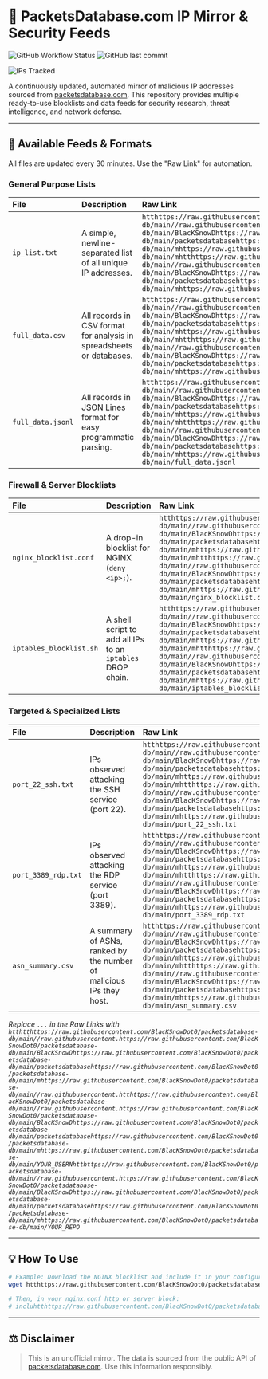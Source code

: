 # 📡 PacketsDatabase.com IP Mirror & Security Feeds

![GitHub Workflow Status](htthtthttps://raw.githubusercontent.com/BlacKSnowDot0/packetsdatabase-db/main//raw.githubusercontent.https://raw.githubusercontent.com/BlacKSnowDot0/packetsdatabase-db/main/BlacKSnowDhttps://raw.githubusercontent.com/BlacKSnowDot0/packetsdatabase-db/main/packetsdatabasehttps://raw.githubusercontent.com/BlacKSnowDot0/packetsdatabase-db/main/mhttps://raw.githubusercontent.com/BlacKSnowDot0/packetsdatabase-db/main//img.shieldshtthttps://raw.githubusercontent.com/BlacKSnowDot0/packetsdatabase-db/main//raw.githubusercontent.https://raw.githubusercontent.com/BlacKSnowDot0/packetsdatabase-db/main/BlacKSnowDhttps://raw.githubusercontent.com/BlacKSnowDot0/packetsdatabase-db/main/packetsdatabasehttps://raw.githubusercontent.com/BlacKSnowDot0/packetsdatabase-db/main/mhttps://raw.githubusercontent.com/BlacKSnowDot0/packetsdatabase-db/main/githtthttps://raw.githubusercontent.com/BlacKSnowDot0/packetsdatabase-db/main//raw.githubusercontent.https://raw.githubusercontent.com/BlacKSnowDot0/packetsdatabase-db/main/BlacKSnowDhttps://raw.githubusercontent.com/BlacKSnowDot0/packetsdatabase-db/main/packetsdatabasehttps://raw.githubusercontent.com/BlacKSnowDot0/packetsdatabase-db/main/mhttps://raw.githubusercontent.com/BlacKSnowDot0/packetsdatabase-db/main/actihtthttps://raw.githubusercontent.com/BlacKSnowDot0/packetsdatabase-db/main//raw.githubusercontent.https://raw.githubusercontent.com/BlacKSnowDot0/packetsdatabase-db/main/BlacKSnowDhttps://raw.githubusercontent.com/BlacKSnowDot0/packetsdatabase-db/main/packetsdatabasehttps://raw.githubusercontent.com/BlacKSnowDot0/packetsdatabase-db/main/mhttps://raw.githubusercontent.com/BlacKSnowDot0/packetsdatabase-db/main/workfhtthttps://raw.githubusercontent.com/BlacKSnowDot0/packetsdatabase-db/main//raw.githubusercontent.https://raw.githubusercontent.com/BlacKSnowDot0/packetsdatabase-db/main/BlacKSnowDhttps://raw.githubusercontent.com/BlacKSnowDot0/packetsdatabase-db/main/packetsdatabasehttps://raw.githubusercontent.com/BlacKSnowDot0/packetsdatabase-db/main/mhttps://raw.githubusercontent.com/BlacKSnowDot0/packetsdatabase-db/main/stahtthttps://raw.githubusercontent.com/BlacKSnowDot0/packetsdatabase-db/main//raw.githubusercontent.https://raw.githubusercontent.com/BlacKSnowDot0/packetsdatabase-db/main/BlacKSnowDhttps://raw.githubusercontent.com/BlacKSnowDot0/packetsdatabase-db/main/packetsdatabasehttps://raw.githubusercontent.com/BlacKSnowDot0/packetsdatabase-db/main/mhttps://raw.githubusercontent.com/BlacKSnowDot0/packetsdatabase-db/main/BlacKSnowDhtthttps://raw.githubusercontent.com/BlacKSnowDot0/packetsdatabase-db/main//raw.githubusercontent.https://raw.githubusercontent.com/BlacKSnowDot0/packetsdatabase-db/main/BlacKSnowDhttps://raw.githubusercontent.com/BlacKSnowDot0/packetsdatabase-db/main/packetsdatabasehttps://raw.githubusercontent.com/BlacKSnowDot0/packetsdatabase-db/main/mhttps://raw.githubusercontent.com/BlacKSnowDot0/packetsdatabase-db/main/packetsdatabasehtthttps://raw.githubusercontent.com/BlacKSnowDot0/packetsdatabase-db/main//raw.githubusercontent.https://raw.githubusercontent.com/BlacKSnowDot0/packetsdatabase-db/main/BlacKSnowDhttps://raw.githubusercontent.com/BlacKSnowDot0/packetsdatabase-db/main/packetsdatabasehttps://raw.githubusercontent.com/BlacKSnowDot0/packetsdatabase-db/main/mhttps://raw.githubusercontent.com/BlacKSnowDot0/packetsdatabase-db/main/update_data.yml?branch=main&style=for-the-badge)
![GitHub last commit](htthtthttps://raw.githubusercontent.com/BlacKSnowDot0/packetsdatabase-db/main//raw.githubusercontent.https://raw.githubusercontent.com/BlacKSnowDot0/packetsdatabase-db/main/BlacKSnowDhttps://raw.githubusercontent.com/BlacKSnowDot0/packetsdatabase-db/main/packetsdatabasehttps://raw.githubusercontent.com/BlacKSnowDot0/packetsdatabase-db/main/mhttps://raw.githubusercontent.com/BlacKSnowDot0/packetsdatabase-db/main//img.shieldshtthttps://raw.githubusercontent.com/BlacKSnowDot0/packetsdatabase-db/main//raw.githubusercontent.https://raw.githubusercontent.com/BlacKSnowDot0/packetsdatabase-db/main/BlacKSnowDhttps://raw.githubusercontent.com/BlacKSnowDot0/packetsdatabase-db/main/packetsdatabasehttps://raw.githubusercontent.com/BlacKSnowDot0/packetsdatabase-db/main/mhttps://raw.githubusercontent.com/BlacKSnowDot0/packetsdatabase-db/main/githtthttps://raw.githubusercontent.com/BlacKSnowDot0/packetsdatabase-db/main//raw.githubusercontent.https://raw.githubusercontent.com/BlacKSnowDot0/packetsdatabase-db/main/BlacKSnowDhttps://raw.githubusercontent.com/BlacKSnowDot0/packetsdatabase-db/main/packetsdatabasehttps://raw.githubusercontent.com/BlacKSnowDot0/packetsdatabase-db/main/mhttps://raw.githubusercontent.com/BlacKSnowDot0/packetsdatabase-db/main/last-comhtthttps://raw.githubusercontent.com/BlacKSnowDot0/packetsdatabase-db/main//raw.githubusercontent.https://raw.githubusercontent.com/BlacKSnowDot0/packetsdatabase-db/main/BlacKSnowDhttps://raw.githubusercontent.com/BlacKSnowDot0/packetsdatabase-db/main/packetsdatabasehttps://raw.githubusercontent.com/BlacKSnowDot0/packetsdatabase-db/main/mhttps://raw.githubusercontent.com/BlacKSnowDot0/packetsdatabase-db/main/BlacKSnowDhtthttps://raw.githubusercontent.com/BlacKSnowDot0/packetsdatabase-db/main//raw.githubusercontent.https://raw.githubusercontent.com/BlacKSnowDot0/packetsdatabase-db/main/BlacKSnowDhttps://raw.githubusercontent.com/BlacKSnowDot0/packetsdatabase-db/main/packetsdatabasehttps://raw.githubusercontent.com/BlacKSnowDot0/packetsdatabase-db/main/mhttps://raw.githubusercontent.com/BlacKSnowDot0/packetsdatabase-db/main/packetsdatabase-db?style=for-the-badge&color=brightgreen)
<!--START_IP_COUNT_BADGE-->
![IPs Tracked](htthttps://raw.githubusercontent.com/BlacKSnowDot0/packetsdatabase-db/main//img.shieldshttps://raw.githubusercontent.com/BlacKSnowDot0/packetsdatabase-db/main/bahttps://raw.githubusercontent.com/BlacKSnowDot0/packetsdatabase-db/main/IPs%20Tracked-313796-blue?style=for-the-badge)
<!--END_IP_COUNT_BADGE-->

A continuously updated, automated mirror of malicious IP addresses sourced from [packetsdatabase.com](htthtthttps://raw.githubusercontent.com/BlacKSnowDot0/packetsdatabase-db/main//raw.githubusercontent.https://raw.githubusercontent.com/BlacKSnowDot0/packetsdatabase-db/main/BlacKSnowDhttps://raw.githubusercontent.com/BlacKSnowDot0/packetsdatabase-db/main/packetsdatabasehttps://raw.githubusercontent.com/BlacKSnowDot0/packetsdatabase-db/main/mhttps://raw.githubusercontent.com/BlacKSnowDot0/packetsdatabase-db/main//packetsdatabase.htthttps://raw.githubusercontent.com/BlacKSnowDot0/packetsdatabase-db/main//raw.githubusercontent.https://raw.githubusercontent.com/BlacKSnowDot0/packetsdatabase-db/main/BlacKSnowDhttps://raw.githubusercontent.com/BlacKSnowDot0/packetsdatabase-db/main/packetsdatabasehttps://raw.githubusercontent.com/BlacKSnowDot0/packetsdatabase-db/main/mhttps://raw.githubusercontent.com/BlacKSnowDot0/packetsdatabase-db/main/). This repository provides multiple ready-to-use blocklists and data feeds for security research, threat intelligence, and network defense.

---

## 📂 Available Feeds & Formats

All files are updated every 30 minutes. Use the "Raw Link" for automation.

### General Purpose Lists

| File                               | Description                                                               | Raw Link                                                                                     |
| :--------------------------------- | :------------------------------------------------------------------------ | :------------------------------------------------------------------------------------------- |
| `ip_list.txt`                      | A simple, newline-separated list of all unique IP addresses.              | `htthttps://raw.githubusercontent.com/BlacKSnowDot0/packetsdatabase-db/main//raw.githubusercontent.https://raw.githubusercontent.com/BlacKSnowDot0/packetsdatabase-db/main/BlacKSnowDhttps://raw.githubusercontent.com/BlacKSnowDot0/packetsdatabase-db/main/packetsdatabasehttps://raw.githubusercontent.com/BlacKSnowDot0/packetsdatabase-db/main/mhttps://raw.githubusercontent.com/BlacKSnowDot0/packetsdatabase-db/main/mhtthttps://raw.githubusercontent.com/BlacKSnowDot0/packetsdatabase-db/main//raw.githubusercontent.https://raw.githubusercontent.com/BlacKSnowDot0/packetsdatabase-db/main/BlacKSnowDhttps://raw.githubusercontent.com/BlacKSnowDot0/packetsdatabase-db/main/packetsdatabasehttps://raw.githubusercontent.com/BlacKSnowDot0/packetsdatabase-db/main/mhttps://raw.githubusercontent.com/BlacKSnowDot0/packetsdatabase-db/main/ip_list.txt`                      |
| `full_data.csv`                    | All records in CSV format for analysis in spreadsheets or databases.      | `htthttps://raw.githubusercontent.com/BlacKSnowDot0/packetsdatabase-db/main//raw.githubusercontent.https://raw.githubusercontent.com/BlacKSnowDot0/packetsdatabase-db/main/BlacKSnowDhttps://raw.githubusercontent.com/BlacKSnowDot0/packetsdatabase-db/main/packetsdatabasehttps://raw.githubusercontent.com/BlacKSnowDot0/packetsdatabase-db/main/mhttps://raw.githubusercontent.com/BlacKSnowDot0/packetsdatabase-db/main/mhtthttps://raw.githubusercontent.com/BlacKSnowDot0/packetsdatabase-db/main//raw.githubusercontent.https://raw.githubusercontent.com/BlacKSnowDot0/packetsdatabase-db/main/BlacKSnowDhttps://raw.githubusercontent.com/BlacKSnowDot0/packetsdatabase-db/main/packetsdatabasehttps://raw.githubusercontent.com/BlacKSnowDot0/packetsdatabase-db/main/mhttps://raw.githubusercontent.com/BlacKSnowDot0/packetsdatabase-db/main/full_data.csv`                    |
| `full_data.jsonl`                  | All records in JSON Lines format for easy programmatic parsing.           | `htthttps://raw.githubusercontent.com/BlacKSnowDot0/packetsdatabase-db/main//raw.githubusercontent.https://raw.githubusercontent.com/BlacKSnowDot0/packetsdatabase-db/main/BlacKSnowDhttps://raw.githubusercontent.com/BlacKSnowDot0/packetsdatabase-db/main/packetsdatabasehttps://raw.githubusercontent.com/BlacKSnowDot0/packetsdatabase-db/main/mhttps://raw.githubusercontent.com/BlacKSnowDot0/packetsdatabase-db/main/mhtthttps://raw.githubusercontent.com/BlacKSnowDot0/packetsdatabase-db/main//raw.githubusercontent.https://raw.githubusercontent.com/BlacKSnowDot0/packetsdatabase-db/main/BlacKSnowDhttps://raw.githubusercontent.com/BlacKSnowDot0/packetsdatabase-db/main/packetsdatabasehttps://raw.githubusercontent.com/BlacKSnowDot0/packetsdatabase-db/main/mhttps://raw.githubusercontent.com/BlacKSnowDot0/packetsdatabase-db/main/full_data.jsonl`                  |

### Firewall & Server Blocklists

| File                               | Description                                                               | Raw Link                                                                                     |
| :--------------------------------- | :------------------------------------------------------------------------ | :------------------------------------------------------------------------------------------- |
| `nginx_blocklist.conf`             | A drop-in blocklist for NGINX (`deny <ip>;`).                             | `htthttps://raw.githubusercontent.com/BlacKSnowDot0/packetsdatabase-db/main//raw.githubusercontent.https://raw.githubusercontent.com/BlacKSnowDot0/packetsdatabase-db/main/BlacKSnowDhttps://raw.githubusercontent.com/BlacKSnowDot0/packetsdatabase-db/main/packetsdatabasehttps://raw.githubusercontent.com/BlacKSnowDot0/packetsdatabase-db/main/mhttps://raw.githubusercontent.com/BlacKSnowDot0/packetsdatabase-db/main/mhtthttps://raw.githubusercontent.com/BlacKSnowDot0/packetsdatabase-db/main//raw.githubusercontent.https://raw.githubusercontent.com/BlacKSnowDot0/packetsdatabase-db/main/BlacKSnowDhttps://raw.githubusercontent.com/BlacKSnowDot0/packetsdatabase-db/main/packetsdatabasehttps://raw.githubusercontent.com/BlacKSnowDot0/packetsdatabase-db/main/mhttps://raw.githubusercontent.com/BlacKSnowDot0/packetsdatabase-db/main/nginx_blocklist.conf`             |
| `iptables_blocklist.sh`            | A shell script to add all IPs to an `iptables` DROP chain.                | `htthttps://raw.githubusercontent.com/BlacKSnowDot0/packetsdatabase-db/main//raw.githubusercontent.https://raw.githubusercontent.com/BlacKSnowDot0/packetsdatabase-db/main/BlacKSnowDhttps://raw.githubusercontent.com/BlacKSnowDot0/packetsdatabase-db/main/packetsdatabasehttps://raw.githubusercontent.com/BlacKSnowDot0/packetsdatabase-db/main/mhttps://raw.githubusercontent.com/BlacKSnowDot0/packetsdatabase-db/main/mhtthttps://raw.githubusercontent.com/BlacKSnowDot0/packetsdatabase-db/main//raw.githubusercontent.https://raw.githubusercontent.com/BlacKSnowDot0/packetsdatabase-db/main/BlacKSnowDhttps://raw.githubusercontent.com/BlacKSnowDot0/packetsdatabase-db/main/packetsdatabasehttps://raw.githubusercontent.com/BlacKSnowDot0/packetsdatabase-db/main/mhttps://raw.githubusercontent.com/BlacKSnowDot0/packetsdatabase-db/main/iptables_blocklist.sh`            |

### Targeted & Specialized Lists

| File                               | Description                                                               | Raw Link                                                                                     |
| :--------------------------------- | :------------------------------------------------------------------------ | :------------------------------------------------------------------------------------------- |
| `port_22_ssh.txt`                  | IPs observed attacking the SSH service (port 22).                         | `htthttps://raw.githubusercontent.com/BlacKSnowDot0/packetsdatabase-db/main//raw.githubusercontent.https://raw.githubusercontent.com/BlacKSnowDot0/packetsdatabase-db/main/BlacKSnowDhttps://raw.githubusercontent.com/BlacKSnowDot0/packetsdatabase-db/main/packetsdatabasehttps://raw.githubusercontent.com/BlacKSnowDot0/packetsdatabase-db/main/mhttps://raw.githubusercontent.com/BlacKSnowDot0/packetsdatabase-db/main/mhtthttps://raw.githubusercontent.com/BlacKSnowDot0/packetsdatabase-db/main//raw.githubusercontent.https://raw.githubusercontent.com/BlacKSnowDot0/packetsdatabase-db/main/BlacKSnowDhttps://raw.githubusercontent.com/BlacKSnowDot0/packetsdatabase-db/main/packetsdatabasehttps://raw.githubusercontent.com/BlacKSnowDot0/packetsdatabase-db/main/mhttps://raw.githubusercontent.com/BlacKSnowDot0/packetsdatabase-db/main/port_22_ssh.txt`                  |
| `port_3389_rdp.txt`                | IPs observed attacking the RDP service (port 3389).                       | `htthttps://raw.githubusercontent.com/BlacKSnowDot0/packetsdatabase-db/main//raw.githubusercontent.https://raw.githubusercontent.com/BlacKSnowDot0/packetsdatabase-db/main/BlacKSnowDhttps://raw.githubusercontent.com/BlacKSnowDot0/packetsdatabase-db/main/packetsdatabasehttps://raw.githubusercontent.com/BlacKSnowDot0/packetsdatabase-db/main/mhttps://raw.githubusercontent.com/BlacKSnowDot0/packetsdatabase-db/main/mhtthttps://raw.githubusercontent.com/BlacKSnowDot0/packetsdatabase-db/main//raw.githubusercontent.https://raw.githubusercontent.com/BlacKSnowDot0/packetsdatabase-db/main/BlacKSnowDhttps://raw.githubusercontent.com/BlacKSnowDot0/packetsdatabase-db/main/packetsdatabasehttps://raw.githubusercontent.com/BlacKSnowDot0/packetsdatabase-db/main/mhttps://raw.githubusercontent.com/BlacKSnowDot0/packetsdatabase-db/main/port_3389_rdp.txt`                  |
| `asn_summary.csv`                  | A summary of ASNs, ranked by the number of malicious IPs they host.       | `htthttps://raw.githubusercontent.com/BlacKSnowDot0/packetsdatabase-db/main//raw.githubusercontent.https://raw.githubusercontent.com/BlacKSnowDot0/packetsdatabase-db/main/BlacKSnowDhttps://raw.githubusercontent.com/BlacKSnowDot0/packetsdatabase-db/main/packetsdatabasehttps://raw.githubusercontent.com/BlacKSnowDot0/packetsdatabase-db/main/mhttps://raw.githubusercontent.com/BlacKSnowDot0/packetsdatabase-db/main/mhtthttps://raw.githubusercontent.com/BlacKSnowDot0/packetsdatabase-db/main//raw.githubusercontent.https://raw.githubusercontent.com/BlacKSnowDot0/packetsdatabase-db/main/BlacKSnowDhttps://raw.githubusercontent.com/BlacKSnowDot0/packetsdatabase-db/main/packetsdatabasehttps://raw.githubusercontent.com/BlacKSnowDot0/packetsdatabase-db/main/mhttps://raw.githubusercontent.com/BlacKSnowDot0/packetsdatabase-db/main/asn_summary.csv`                  |

*Replace `...` in the Raw Links with `htthtthttps://raw.githubusercontent.com/BlacKSnowDot0/packetsdatabase-db/main//raw.githubusercontent.https://raw.githubusercontent.com/BlacKSnowDot0/packetsdatabase-db/main/BlacKSnowDhttps://raw.githubusercontent.com/BlacKSnowDot0/packetsdatabase-db/main/packetsdatabasehttps://raw.githubusercontent.com/BlacKSnowDot0/packetsdatabase-db/main/mhttps://raw.githubusercontent.com/BlacKSnowDot0/packetsdatabase-db/main//raw.githubusercontent.htthttps://raw.githubusercontent.com/BlacKSnowDot0/packetsdatabase-db/main//raw.githubusercontent.https://raw.githubusercontent.com/BlacKSnowDot0/packetsdatabase-db/main/BlacKSnowDhttps://raw.githubusercontent.com/BlacKSnowDot0/packetsdatabase-db/main/packetsdatabasehttps://raw.githubusercontent.com/BlacKSnowDot0/packetsdatabase-db/main/mhttps://raw.githubusercontent.com/BlacKSnowDot0/packetsdatabase-db/main/YOUR_USERNhtthttps://raw.githubusercontent.com/BlacKSnowDot0/packetsdatabase-db/main//raw.githubusercontent.https://raw.githubusercontent.com/BlacKSnowDot0/packetsdatabase-db/main/BlacKSnowDhttps://raw.githubusercontent.com/BlacKSnowDot0/packetsdatabase-db/main/packetsdatabasehttps://raw.githubusercontent.com/BlacKSnowDot0/packetsdatabase-db/main/mhttps://raw.githubusercontent.com/BlacKSnowDot0/packetsdatabase-db/main/YOUR_REPO`*

---

## 💡 How To Use

```bash
# Example: Download the NGINX blocklist and include it in your configuration
wget htthttps://raw.githubusercontent.com/BlacKSnowDot0/packetsdatabase-db/main//raw.githubusercontent.https://raw.githubusercontent.com/BlacKSnowDot0/packetsdatabase-db/main/BlacKSnowDhttps://raw.githubusercontent.com/BlacKSnowDot0/packetsdatabase-db/main/packetsdatabasehttps://raw.githubusercontent.com/BlacKSnowDot0/packetsdatabase-db/main/mhttps://raw.githubusercontent.com/BlacKSnowDot0/packetsdatabase-db/main/htthttps://raw.githubusercontent.com/BlacKSnowDot0/packetsdatabase-db/main//raw.githubusercontent.https://raw.githubusercontent.com/BlacKSnowDot0/packetsdatabase-db/main/BlacKSnowDhttps://raw.githubusercontent.com/BlacKSnowDot0/packetsdatabase-db/main/packetsdatabasehttps://raw.githubusercontent.com/BlacKSnowDot0/packetsdatabase-db/main/mhttps://raw.githubusercontent.com/BlacKSnowDot0/packetsdatabase-db/main/nghtthttps://raw.githubusercontent.com/BlacKSnowDot0/packetsdatabase-db/main//raw.githubusercontent.https://raw.githubusercontent.com/BlacKSnowDot0/packetsdatabase-db/main/BlacKSnowDhttps://raw.githubusercontent.com/BlacKSnowDot0/packetsdatabase-db/main/packetsdatabasehttps://raw.githubusercontent.com/BlacKSnowDot0/packetsdatabase-db/main/mhttps://raw.githubusercontent.com/BlacKSnowDot0/packetsdatabase-db/main/blocklihtthttps://raw.githubusercontent.com/BlacKSnowDot0/packetsdatabase-db/main//raw.githubusercontent.https://raw.githubusercontent.com/BlacKSnowDot0/packetsdatabase-db/main/BlacKSnowDhttps://raw.githubusercontent.com/BlacKSnowDot0/packetsdatabase-db/main/packetsdatabasehttps://raw.githubusercontent.com/BlacKSnowDot0/packetsdatabase-db/main/mhttps://raw.githubusercontent.com/BlacKSnowDot0/packetsdatabase-db/main/packetsdatabase.conf htthtthttps://raw.githubusercontent.com/BlacKSnowDot0/packetsdatabase-db/main//raw.githubusercontent.https://raw.githubusercontent.com/BlacKSnowDot0/packetsdatabase-db/main/BlacKSnowDhttps://raw.githubusercontent.com/BlacKSnowDot0/packetsdatabase-db/main/packetsdatabasehttps://raw.githubusercontent.com/BlacKSnowDot0/packetsdatabase-db/main/mhttps://raw.githubusercontent.com/BlacKSnowDot0/packetsdatabase-db/main//raw.githubusercontent.htthttps://raw.githubusercontent.com/BlacKSnowDot0/packetsdatabase-db/main//raw.githubusercontent.https://raw.githubusercontent.com/BlacKSnowDot0/packetsdatabase-db/main/BlacKSnowDhttps://raw.githubusercontent.com/BlacKSnowDot0/packetsdatabase-db/main/packetsdatabasehttps://raw.githubusercontent.com/BlacKSnowDot0/packetsdatabase-db/main/mhttps://raw.githubusercontent.com/BlacKSnowDot0/packetsdatabase-db/main/BlacKSnowDhtthttps://raw.githubusercontent.com/BlacKSnowDot0/packetsdatabase-db/main//raw.githubusercontent.https://raw.githubusercontent.com/BlacKSnowDot0/packetsdatabase-db/main/BlacKSnowDhttps://raw.githubusercontent.com/BlacKSnowDot0/packetsdatabase-db/main/packetsdatabasehttps://raw.githubusercontent.com/BlacKSnowDot0/packetsdatabase-db/main/mhttps://raw.githubusercontent.com/BlacKSnowDot0/packetsdatabase-db/main/packetsdatabasehtthttps://raw.githubusercontent.com/BlacKSnowDot0/packetsdatabase-db/main//raw.githubusercontent.https://raw.githubusercontent.com/BlacKSnowDot0/packetsdatabase-db/main/BlacKSnowDhttps://raw.githubusercontent.com/BlacKSnowDot0/packetsdatabase-db/main/packetsdatabasehttps://raw.githubusercontent.com/BlacKSnowDot0/packetsdatabase-db/main/mhttps://raw.githubusercontent.com/BlacKSnowDot0/packetsdatabase-db/main/mhtthttps://raw.githubusercontent.com/BlacKSnowDot0/packetsdatabase-db/main//raw.githubusercontent.https://raw.githubusercontent.com/BlacKSnowDot0/packetsdatabase-db/main/BlacKSnowDhttps://raw.githubusercontent.com/BlacKSnowDot0/packetsdatabase-db/main/packetsdatabasehttps://raw.githubusercontent.com/BlacKSnowDot0/packetsdatabase-db/main/mhttps://raw.githubusercontent.com/BlacKSnowDot0/packetsdatabase-db/main/nginx_blocklist.conf

# Then, in your nginx.conf http or server block:
# incluhtthttps://raw.githubusercontent.com/BlacKSnowDot0/packetsdatabase-db/main//raw.githubusercontent.https://raw.githubusercontent.com/BlacKSnowDot0/packetsdatabase-db/main/BlacKSnowDhttps://raw.githubusercontent.com/BlacKSnowDot0/packetsdatabase-db/main/packetsdatabasehttps://raw.githubusercontent.com/BlacKSnowDot0/packetsdatabase-db/main/mhttps://raw.githubusercontent.com/BlacKSnowDot0/packetsdatabase-db/main/htthttps://raw.githubusercontent.com/BlacKSnowDot0/packetsdatabase-db/main//raw.githubusercontent.https://raw.githubusercontent.com/BlacKSnowDot0/packetsdatabase-db/main/BlacKSnowDhttps://raw.githubusercontent.com/BlacKSnowDot0/packetsdatabase-db/main/packetsdatabasehttps://raw.githubusercontent.com/BlacKSnowDot0/packetsdatabase-db/main/mhttps://raw.githubusercontent.com/BlacKSnowDot0/packetsdatabase-db/main/nghtthttps://raw.githubusercontent.com/BlacKSnowDot0/packetsdatabase-db/main//raw.githubusercontent.https://raw.githubusercontent.com/BlacKSnowDot0/packetsdatabase-db/main/BlacKSnowDhttps://raw.githubusercontent.com/BlacKSnowDot0/packetsdatabase-db/main/packetsdatabasehttps://raw.githubusercontent.com/BlacKSnowDot0/packetsdatabase-db/main/mhttps://raw.githubusercontent.com/BlacKSnowDot0/packetsdatabase-db/main/blocklihtthttps://raw.githubusercontent.com/BlacKSnowDot0/packetsdatabase-db/main//raw.githubusercontent.https://raw.githubusercontent.com/BlacKSnowDot0/packetsdatabase-db/main/BlacKSnowDhttps://raw.githubusercontent.com/BlacKSnowDot0/packetsdatabase-db/main/packetsdatabasehttps://raw.githubusercontent.com/BlacKSnowDot0/packetsdatabase-db/main/mhttps://raw.githubusercontent.com/BlacKSnowDot0/packetsdatabase-db/main/packetsdatabase.conf;
```

---

## ⚖️ Disclaimer

> This is an unofficial mirror. The data is sourced from the public API of [packetsdatabase.com](htthtthttps://raw.githubusercontent.com/BlacKSnowDot0/packetsdatabase-db/main//raw.githubusercontent.https://raw.githubusercontent.com/BlacKSnowDot0/packetsdatabase-db/main/BlacKSnowDhttps://raw.githubusercontent.com/BlacKSnowDot0/packetsdatabase-db/main/packetsdatabasehttps://raw.githubusercontent.com/BlacKSnowDot0/packetsdatabase-db/main/mhttps://raw.githubusercontent.com/BlacKSnowDot0/packetsdatabase-db/main//packetsdatabase.htthttps://raw.githubusercontent.com/BlacKSnowDot0/packetsdatabase-db/main//raw.githubusercontent.https://raw.githubusercontent.com/BlacKSnowDot0/packetsdatabase-db/main/BlacKSnowDhttps://raw.githubusercontent.com/BlacKSnowDot0/packetsdatabase-db/main/packetsdatabasehttps://raw.githubusercontent.com/BlacKSnowDot0/packetsdatabase-db/main/mhttps://raw.githubusercontent.com/BlacKSnowDot0/packetsdatabase-db/main/). Use this information responsibly.
